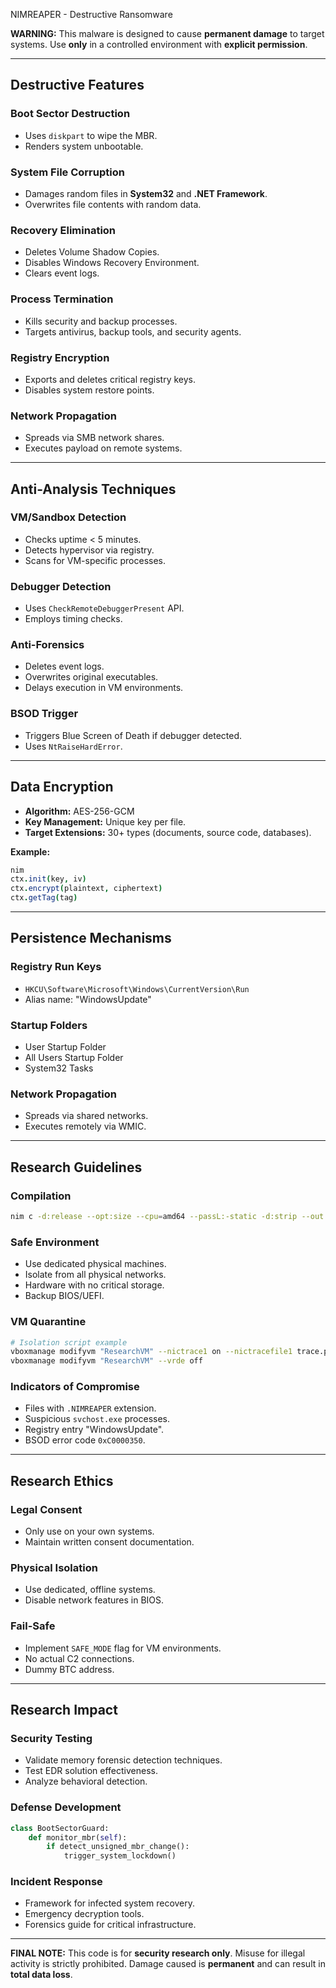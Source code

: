 NIMREAPER - Destructive Ransomware

**WARNING:** This malware is designed to cause **permanent damage** to target systems. Use **only** in a controlled environment with **explicit permission**.

---

## Destructive Features

### Boot Sector Destruction

* Uses `diskpart` to wipe the MBR.
* Renders system unbootable.

### System File Corruption

* Damages random files in **System32** and **.NET Framework**.
* Overwrites file contents with random data.

### Recovery Elimination

* Deletes Volume Shadow Copies.
* Disables Windows Recovery Environment.
* Clears event logs.

### Process Termination

* Kills security and backup processes.
* Targets antivirus, backup tools, and security agents.

### Registry Encryption

* Exports and deletes critical registry keys.
* Disables system restore points.

### Network Propagation

* Spreads via SMB network shares.
* Executes payload on remote systems.

---

## Anti-Analysis Techniques

### VM/Sandbox Detection

* Checks uptime < 5 minutes.
* Detects hypervisor via registry.
* Scans for VM-specific processes.

### Debugger Detection

* Uses `CheckRemoteDebuggerPresent` API.
* Employs timing checks.

### Anti-Forensics

* Deletes event logs.
* Overwrites original executables.
* Delays execution in VM environments.

### BSOD Trigger

* Triggers Blue Screen of Death if debugger detected.
* Uses `NtRaiseHardError`.

---

## Data Encryption

* **Algorithm:** AES-256-GCM
* **Key Management:** Unique key per file.
* **Target Extensions:** 30+ types (documents, source code, databases).

**Example:**

```nim
nim
ctx.init(key, iv)
ctx.encrypt(plaintext, ciphertext)
ctx.getTag(tag)
```

---

## Persistence Mechanisms

### Registry Run Keys

* `HKCU\Software\Microsoft\Windows\CurrentVersion\Run`
* Alias name: "WindowsUpdate"

### Startup Folders

* User Startup Folder
* All Users Startup Folder
* System32 Tasks

### Network Propagation

* Spreads via shared networks.
* Executes remotely via WMIC.

---

## Research Guidelines

### Compilation

```bash
nim c -d:release --opt:size --cpu=amd64 --passL:-static -d:strip --out:nimreaper.exe nimreaper.nim
```

### Safe Environment

* Use dedicated physical machines.
* Isolate from all physical networks.
* Hardware with no critical storage.
* Backup BIOS/UEFI.

### VM Quarantine

```bash
# Isolation script example
vboxmanage modifyvm "ResearchVM" --nictrace1 on --nictracefile1 trace.pcap
vboxmanage modifyvm "ResearchVM" --vrde off
```

### Indicators of Compromise

* Files with `.NIMREAPER` extension.
* Suspicious `svchost.exe` processes.
* Registry entry "WindowsUpdate".
* BSOD error code `0xC0000350`.

---

## Research Ethics

### Legal Consent

* Only use on your own systems.
* Maintain written consent documentation.

### Physical Isolation

* Use dedicated, offline systems.
* Disable network features in BIOS.

### Fail-Safe

* Implement `SAFE_MODE` flag for VM environments.
* No actual C2 connections.
* Dummy BTC address.

---

## Research Impact

### Security Testing

* Validate memory forensic detection techniques.
* Test EDR solution effectiveness.
* Analyze behavioral detection.

### Defense Development

```python
class BootSectorGuard:
    def monitor_mbr(self):
        if detect_unsigned_mbr_change():
            trigger_system_lockdown()
```

### Incident Response

* Framework for infected system recovery.
* Emergency decryption tools.
* Forensics guide for critical infrastructure.

---

**FINAL NOTE:** This code is for **security research only**. Misuse for illegal activity is strictly prohibited. Damage caused is **permanent** and can result in **total data loss**.
